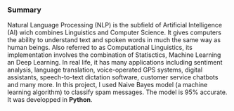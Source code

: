 ### Summary

 Natural Language Processing (NLP) is the subfield of Artificial Intelligence (AI) wich combines Linguistics and Computer Science. It gives computers the ability to understand text and spoken words in much the same way as human beings. Also referred to as Computational Linguistics, its implementation involves the combination of Statisctics, Machine Learning an Deep Learning. In real life, it has many applications including sentiment analysis, language translation,  voice-operated GPS systems, digital assistants, speech-to-text dictation software, customer service chatbots and many more. In this project, I used Naive Bayes model (a machine learning algorithm) to classify spam messages. The model is 95% accurate. It was developped in **Python**. 
 

